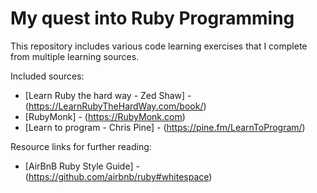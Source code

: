 # My quest into Ruby Programming
This repository includes various code learning exercises that I complete from multiple learning sources.

Included sources:
* [Learn Ruby the hard way - Zed Shaw] - (https://LearnRubyTheHardWay.com/book/)
* [RubyMonk] - (https://RubyMonk.com)
* [Learn to program - Chris Pine] - (https://pine.fm/LearnToProgram/)


Resource links for further reading:
* [AirBnB Ruby Style Guide] - (https://github.com/airbnb/ruby#whitespace)
